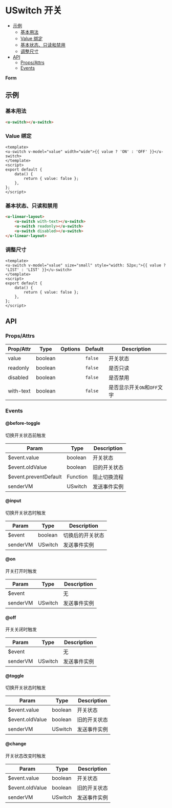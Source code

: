 <!-- 该 README.md 根据 api.yaml 和 docs/*.md 自动生成，为了方便在 GitHub 和 NPM 上查阅。如需修改，请查看源文件 -->

# USwitch 开关

- [示例](#示例)
    - [基本用法](#基本用法)
    - [Value 绑定](#value-绑定)
    - [基本状态、只读和禁用](#基本状态-只读和禁用)
    - [调整尺寸](#调整尺寸)
- [API]()
    - [Props/Attrs](#propsattrs)
    - [Events](#events)

**Form**

## 示例
### 基本用法

``` html
<u-switch></u-switch>
```

### Value 绑定

``` vue
<template>
<u-switch v-model="value" width="wide">{{ value ? 'ON' : 'OFF' }}</u-switch>
</template>
<script>
export default {
    data() {
        return { value: false };
    },
};
</script>
```

### 基本状态、只读和禁用

``` html
<u-linear-layout>
    <u-switch with-text></u-switch>
    <u-switch readonly></u-switch>
    <u-switch disabled></u-switch>
</u-linear-layout>
```

### 调整尺寸

``` vue
<template>
<u-switch v-model="value" size="small" style="width: 52px;">{{ value ? 'LIST' : 'LIST' }}</u-switch>
</template>
<script>
export default {
    data() {
        return { value: false };
    },
};
</script>
```

## API
### Props/Attrs

| Prop/Attr | Type | Options | Default | Description |
| --------- | ---- | ------- | ------- | ----------- |
| value | boolean |  | `false` | 开关状态 |
| readonly | boolean |  | `false` | 是否只读 |
| disabled | boolean |  | `false` | 是否禁用 |
| with-text | boolean |  | `false` | 是否显示开关`ON`和`OFF`文字 |

### Events

#### @before-toggle

切换开关状态前触发

| Param | Type | Description |
| ----- | ---- | ----------- |
| $event.value | boolean | 开关状态 |
| $event.oldValue | boolean | 旧的开关状态 |
| $event.preventDefault | Function | 阻止切换流程 |
| senderVM | USwitch | 发送事件实例 |

#### @input

切换开关状态时触发

| Param | Type | Description |
| ----- | ---- | ----------- |
| $event | boolean | 切换后的开关状态 |
| senderVM | USwitch | 发送事件实例 |

#### @on

开关打开时触发

| Param | Type | Description |
| ----- | ---- | ----------- |
| $event |  | 无 |
| senderVM | USwitch | 发送事件实例 |

#### @off

开关关闭时触发

| Param | Type | Description |
| ----- | ---- | ----------- |
| $event |  | 无 |
| senderVM | USwitch | 发送事件实例 |

#### @toggle

切换开关状态时触发

| Param | Type | Description |
| ----- | ---- | ----------- |
| $event.value | boolean | 开关状态 |
| $event.oldValue | boolean | 旧的开关状态 |
| senderVM | USwitch | 发送事件实例 |

#### @change

开关状态改变时触发

| Param | Type | Description |
| ----- | ---- | ----------- |
| $event.value | boolean | 开关状态 |
| $event.oldValue | boolean | 旧的开关状态 |
| senderVM | USwitch | 发送事件实例 |

